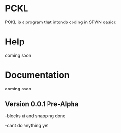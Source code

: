 # PCKL
PCKL is a program that intends coding in SPWN easier.

# Help
coming soon

# Documentation
coming soon

## Version 0.0.1 Pre-Alpha
-blocks ui and snapping done

-cant do anything yet
